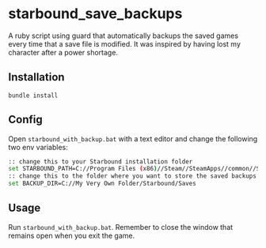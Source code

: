 starbound_save_backups
======================

A ruby script using guard that automatically backups the saved games every time that a save file is modified. It was inspired by having lost my character after a power shortage.

Installation
------------

```shell
bundle install
```

Config
------------

Open ```starbound_with_backup.bat``` with a text editor and change the following two env variables:

```bash
:: change this to your Starbound installation folder
set STARBOUND_PATH=C://Program Files (x86)//Steam//SteamApps//common//Starbound
:: change this to the folder where you want to store the saved backups
set BACKUP_DIR=C://My Very Own Folder/Starbound/Saves
```

Usage
------------

Run ```starbound_with_backup.bat```. Remember to close the window that remains open when you exit the game.
